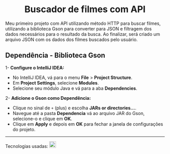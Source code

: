 <h1 align="center">Buscador de filmes com API</h1>
Meu primeiro projeto com API utilizando método HTTP para buscar filmes, utilizando a biblioteca Gson para converter para JSON e filtragem dos dados necessários para o resultado da busca. Ao finalizar, será criado um arquivo JSON com os dados dos filmes buscados pelo usuário.
<h2>Dependência - Biblioteca Gson</h2>        

1- **Configure o IntelliJ IDEA:**
- No IntelliJ IDEA, vá para o menu **File** > **Project Structure**.
- Em **Project Settings**, selecione **Modules**.
- Selecione seu módulo Java e vá para a aba **Dependencies**.
   

2- **Adicione o Gson como Dependência:**
- Clique no sinal de `+` (plus) e escolha **JARs or directories...**.
- Navegue até a pasta **Dependencia** vá ao arquivo JAR do Gson, selecione-o e clique em **OK**.
- Clique em **Apply** e depois em **OK** para fechar a janela de configurações do projeto.
<hr>
Tecnologias usadas: <a href="#" title="Java"><img src="https://github.com/get-icon/geticon/blob/master/icons/java.svg" alt="Java" width="21px" height="21px">
